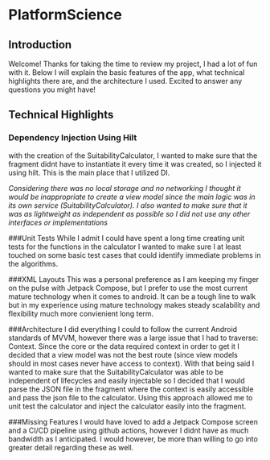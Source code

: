 # PlatformScience

## Introduction
Welcome! Thanks for taking the time to review my project, I had a lot of fun with it. 
Below I will explain the basic features of the app, what technical highlights there are, and the architecture I used. Excited to answer any questions you might have!

## Technical Highlights
### Dependency Injection Using Hilt
with the creation of the SuitabilityCalculator, I wanted to make sure that the fragment didnt have to instantiate it every time it was created, so I injected it using hilt. This is the main place that I utilized DI. 

_Considering there was no local storage and no networking I thought it would be inappropriate to create a view model since the main logic was in its own service (SuitabilityCalculator). I also wanted to make sure that it was as 
lightweight as independent as possible so I did not use any other interfaces or implementations_

###Unit Tests
While I admit I could have spent a long time creating unit tests for the functions in the calculator I wanted to make sure I at least touched on some basic test cases that could identify immediate problems in the algorithms.

###XML Layouts
This was a personal preference as I am keeping my finger on the pulse with Jetpack Compose, but I prefer to use the most current mature technology when it comes to android. It can be a tough 
line to walk but in my experience using mature technology makes steady scalability and flexibility much more convienient long term. 

###Architecture
I did everything I could to follow the current Android standards of MVVM, however there was a large issue that I had to traverse: Context. Since the core or the data required context in order to get it I decided that a view model was not the best route (since view models should in most cases never have access to context). With that being said I wanted to make sure that the SuitabilityCalculator was able to be independent of lifecycles and easily injectable so I decided that I would parse the JSON file in the fragment where the context is easily accessible and pass the json file to the calculator. Using this approach allowed me to unit test the calculator and inject the calculator easily into the fragment.

###Missing Features
I would have loved to add a Jetpack Compose screen and a CI/CD pipeline using github actions, however I didnt have as much bandwidth as I anticipated. I would however, be more than willing to go into greater detail regarding these as well.
